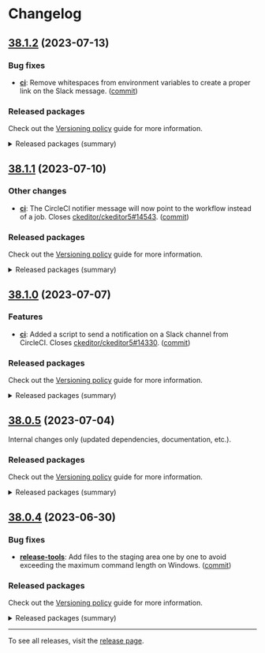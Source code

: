 Changelog
=========

## [38.1.2](https://github.com/ckeditor/ckeditor5-dev/compare/v38.1.1...v38.1.2) (2023-07-13)

### Bug fixes

* **[ci](https://www.npmjs.com/package/@ckeditor/ckeditor5-dev-ci)**: Remove whitespaces from environment variables to create a proper link on the Slack message. ([commit](https://github.com/ckeditor/ckeditor5-dev/commit/bfe51f0e9f3fe024cab77627700e98790b25da31))

### Released packages

Check out the [Versioning policy](https://ckeditor.com/docs/ckeditor5/latest/framework/guides/support/versioning-policy.html) guide for more information.

<details>
<summary>Released packages (summary)</summary>

Other releases:

* [@ckeditor/ckeditor5-dev-bump-year](https://www.npmjs.com/package/@ckeditor/ckeditor5-dev-bump-year): v38.1.1 => v38.1.2
* [@ckeditor/ckeditor5-dev-ci](https://www.npmjs.com/package/@ckeditor/ckeditor5-dev-ci): v38.1.1 => v38.1.2
* [@ckeditor/ckeditor5-dev-dependency-checker](https://www.npmjs.com/package/@ckeditor/ckeditor5-dev-dependency-checker): v38.1.1 => v38.1.2
* [@ckeditor/ckeditor5-dev-docs](https://www.npmjs.com/package/@ckeditor/ckeditor5-dev-docs): v38.1.1 => v38.1.2
* [@ckeditor/ckeditor5-dev-release-tools](https://www.npmjs.com/package/@ckeditor/ckeditor5-dev-release-tools): v38.1.1 => v38.1.2
* [@ckeditor/ckeditor5-dev-tests](https://www.npmjs.com/package/@ckeditor/ckeditor5-dev-tests): v38.1.1 => v38.1.2
* [@ckeditor/ckeditor5-dev-transifex](https://www.npmjs.com/package/@ckeditor/ckeditor5-dev-transifex): v38.1.1 => v38.1.2
* [@ckeditor/ckeditor5-dev-translations](https://www.npmjs.com/package/@ckeditor/ckeditor5-dev-translations): v38.1.1 => v38.1.2
* [@ckeditor/ckeditor5-dev-utils](https://www.npmjs.com/package/@ckeditor/ckeditor5-dev-utils): v38.1.1 => v38.1.2
* [@ckeditor/ckeditor5-dev-web-crawler](https://www.npmjs.com/package/@ckeditor/ckeditor5-dev-web-crawler): v38.1.1 => v38.1.2
* [@ckeditor/jsdoc-plugins](https://www.npmjs.com/package/@ckeditor/jsdoc-plugins): v38.1.1 => v38.1.2
* [@ckeditor/typedoc-plugins](https://www.npmjs.com/package/@ckeditor/typedoc-plugins): v38.1.1 => v38.1.2
</details>


## [38.1.1](https://github.com/ckeditor/ckeditor5-dev/compare/v38.1.0...v38.1.1) (2023-07-10)

### Other changes

* **[ci](https://www.npmjs.com/package/@ckeditor/ckeditor5-dev-ci)**: The CircleCI notifier message will now point to the workflow instead of a job. Closes [ckeditor/ckeditor5#14543](https://github.com/ckeditor/ckeditor5/issues/14543). ([commit](https://github.com/ckeditor/ckeditor5-dev/commit/7ce09eafebcdcd4cbd169e2d9ffb1a1ab9a0140a))

### Released packages

Check out the [Versioning policy](https://ckeditor.com/docs/ckeditor5/latest/framework/guides/support/versioning-policy.html) guide for more information.

<details>
<summary>Released packages (summary)</summary>

Other releases:

* [@ckeditor/ckeditor5-dev-bump-year](https://www.npmjs.com/package/@ckeditor/ckeditor5-dev-bump-year): v38.1.0 => v38.1.1
* [@ckeditor/ckeditor5-dev-ci](https://www.npmjs.com/package/@ckeditor/ckeditor5-dev-ci): v38.1.0 => v38.1.1
* [@ckeditor/ckeditor5-dev-dependency-checker](https://www.npmjs.com/package/@ckeditor/ckeditor5-dev-dependency-checker): v38.1.0 => v38.1.1
* [@ckeditor/ckeditor5-dev-docs](https://www.npmjs.com/package/@ckeditor/ckeditor5-dev-docs): v38.1.0 => v38.1.1
* [@ckeditor/ckeditor5-dev-release-tools](https://www.npmjs.com/package/@ckeditor/ckeditor5-dev-release-tools): v38.1.0 => v38.1.1
* [@ckeditor/ckeditor5-dev-tests](https://www.npmjs.com/package/@ckeditor/ckeditor5-dev-tests): v38.1.0 => v38.1.1
* [@ckeditor/ckeditor5-dev-transifex](https://www.npmjs.com/package/@ckeditor/ckeditor5-dev-transifex): v38.1.0 => v38.1.1
* [@ckeditor/ckeditor5-dev-translations](https://www.npmjs.com/package/@ckeditor/ckeditor5-dev-translations): v38.1.0 => v38.1.1
* [@ckeditor/ckeditor5-dev-utils](https://www.npmjs.com/package/@ckeditor/ckeditor5-dev-utils): v38.1.0 => v38.1.1
* [@ckeditor/ckeditor5-dev-web-crawler](https://www.npmjs.com/package/@ckeditor/ckeditor5-dev-web-crawler): v38.1.0 => v38.1.1
* [@ckeditor/jsdoc-plugins](https://www.npmjs.com/package/@ckeditor/jsdoc-plugins): v38.1.0 => v38.1.1
* [@ckeditor/typedoc-plugins](https://www.npmjs.com/package/@ckeditor/typedoc-plugins): v38.1.0 => v38.1.1
</details>


## [38.1.0](https://github.com/ckeditor/ckeditor5-dev/compare/v38.0.5...v38.1.0) (2023-07-07)

### Features

* **[ci](https://www.npmjs.com/package/@ckeditor/ckeditor5-dev-ci)**: Added a script to send a notification on a Slack channel from CircleCI. Closes [ckeditor/ckeditor5#14330](https://github.com/ckeditor/ckeditor5/issues/14330). ([commit](https://github.com/ckeditor/ckeditor5-dev/commit/208e8b90a4204f2d4e20c4dd252fa972b6a6a0a0))

### Released packages

Check out the [Versioning policy](https://ckeditor.com/docs/ckeditor5/latest/framework/guides/support/versioning-policy.html) guide for more information.

<details>
<summary>Released packages (summary)</summary>

Releases containing new features:

* [@ckeditor/ckeditor5-dev-ci](https://www.npmjs.com/package/@ckeditor/ckeditor5-dev-ci): v38.0.5 => v38.1.0

Other releases:

* [@ckeditor/ckeditor5-dev-bump-year](https://www.npmjs.com/package/@ckeditor/ckeditor5-dev-bump-year): v38.0.5 => v38.1.0
* [@ckeditor/ckeditor5-dev-dependency-checker](https://www.npmjs.com/package/@ckeditor/ckeditor5-dev-dependency-checker): v38.0.5 => v38.1.0
* [@ckeditor/ckeditor5-dev-docs](https://www.npmjs.com/package/@ckeditor/ckeditor5-dev-docs): v38.0.5 => v38.1.0
* [@ckeditor/ckeditor5-dev-release-tools](https://www.npmjs.com/package/@ckeditor/ckeditor5-dev-release-tools): v38.0.5 => v38.1.0
* [@ckeditor/ckeditor5-dev-tests](https://www.npmjs.com/package/@ckeditor/ckeditor5-dev-tests): v38.0.5 => v38.1.0
* [@ckeditor/ckeditor5-dev-transifex](https://www.npmjs.com/package/@ckeditor/ckeditor5-dev-transifex): v38.0.5 => v38.1.0
* [@ckeditor/ckeditor5-dev-translations](https://www.npmjs.com/package/@ckeditor/ckeditor5-dev-translations): v38.0.5 => v38.1.0
* [@ckeditor/ckeditor5-dev-utils](https://www.npmjs.com/package/@ckeditor/ckeditor5-dev-utils): v38.0.5 => v38.1.0
* [@ckeditor/ckeditor5-dev-web-crawler](https://www.npmjs.com/package/@ckeditor/ckeditor5-dev-web-crawler): v38.0.5 => v38.1.0
* [@ckeditor/jsdoc-plugins](https://www.npmjs.com/package/@ckeditor/jsdoc-plugins): v38.0.5 => v38.1.0
* [@ckeditor/typedoc-plugins](https://www.npmjs.com/package/@ckeditor/typedoc-plugins): v38.0.5 => v38.1.0
</details>


## [38.0.5](https://github.com/ckeditor/ckeditor5-dev/compare/v38.0.4...v38.0.5) (2023-07-04)

Internal changes only (updated dependencies, documentation, etc.).

### Released packages

Check out the [Versioning policy](https://ckeditor.com/docs/ckeditor5/latest/framework/guides/support/versioning-policy.html) guide for more information.

<details>
<summary>Released packages (summary)</summary>

Other releases:

* [@ckeditor/ckeditor5-dev-bump-year](https://www.npmjs.com/package/@ckeditor/ckeditor5-dev-bump-year): v38.0.4 => v38.0.5
* [@ckeditor/ckeditor5-dev-ci](https://www.npmjs.com/package/@ckeditor/ckeditor5-dev-ci): v38.0.4 => v38.0.5
* [@ckeditor/ckeditor5-dev-dependency-checker](https://www.npmjs.com/package/@ckeditor/ckeditor5-dev-dependency-checker): v38.0.4 => v38.0.5
* [@ckeditor/ckeditor5-dev-docs](https://www.npmjs.com/package/@ckeditor/ckeditor5-dev-docs): v38.0.4 => v38.0.5
* [@ckeditor/ckeditor5-dev-release-tools](https://www.npmjs.com/package/@ckeditor/ckeditor5-dev-release-tools): v38.0.4 => v38.0.5
* [@ckeditor/ckeditor5-dev-tests](https://www.npmjs.com/package/@ckeditor/ckeditor5-dev-tests): v38.0.4 => v38.0.5
* [@ckeditor/ckeditor5-dev-transifex](https://www.npmjs.com/package/@ckeditor/ckeditor5-dev-transifex): v38.0.4 => v38.0.5
* [@ckeditor/ckeditor5-dev-translations](https://www.npmjs.com/package/@ckeditor/ckeditor5-dev-translations): v38.0.4 => v38.0.5
* [@ckeditor/ckeditor5-dev-utils](https://www.npmjs.com/package/@ckeditor/ckeditor5-dev-utils): v38.0.4 => v38.0.5
* [@ckeditor/ckeditor5-dev-web-crawler](https://www.npmjs.com/package/@ckeditor/ckeditor5-dev-web-crawler): v38.0.4 => v38.0.5
* [@ckeditor/jsdoc-plugins](https://www.npmjs.com/package/@ckeditor/jsdoc-plugins): v38.0.4 => v38.0.5
* [@ckeditor/typedoc-plugins](https://www.npmjs.com/package/@ckeditor/typedoc-plugins): v38.0.4 => v38.0.5
</details>


## [38.0.4](https://github.com/ckeditor/ckeditor5-dev/compare/v38.0.3...v38.0.4) (2023-06-30)

### Bug fixes

* **[release-tools](https://www.npmjs.com/package/@ckeditor/ckeditor5-dev-release-tools)**: Add files to the staging area one by one to avoid exceeding the maximum command length on Windows. ([commit](https://github.com/ckeditor/ckeditor5-dev/commit/04834b6bc427398e2673aa05e86515650b061bdf))

### Released packages

Check out the [Versioning policy](https://ckeditor.com/docs/ckeditor5/latest/framework/guides/support/versioning-policy.html) guide for more information.

<details>
<summary>Released packages (summary)</summary>

Other releases:

* [@ckeditor/ckeditor5-dev-bump-year](https://www.npmjs.com/package/@ckeditor/ckeditor5-dev-bump-year): v38.0.3 => v38.0.4
* [@ckeditor/ckeditor5-dev-ci](https://www.npmjs.com/package/@ckeditor/ckeditor5-dev-ci): v38.0.3 => v38.0.4
* [@ckeditor/ckeditor5-dev-dependency-checker](https://www.npmjs.com/package/@ckeditor/ckeditor5-dev-dependency-checker): v38.0.3 => v38.0.4
* [@ckeditor/ckeditor5-dev-docs](https://www.npmjs.com/package/@ckeditor/ckeditor5-dev-docs): v38.0.3 => v38.0.4
* [@ckeditor/ckeditor5-dev-release-tools](https://www.npmjs.com/package/@ckeditor/ckeditor5-dev-release-tools): v38.0.3 => v38.0.4
* [@ckeditor/ckeditor5-dev-tests](https://www.npmjs.com/package/@ckeditor/ckeditor5-dev-tests): v38.0.3 => v38.0.4
* [@ckeditor/ckeditor5-dev-transifex](https://www.npmjs.com/package/@ckeditor/ckeditor5-dev-transifex): v38.0.3 => v38.0.4
* [@ckeditor/ckeditor5-dev-translations](https://www.npmjs.com/package/@ckeditor/ckeditor5-dev-translations): v38.0.3 => v38.0.4
* [@ckeditor/ckeditor5-dev-utils](https://www.npmjs.com/package/@ckeditor/ckeditor5-dev-utils): v38.0.3 => v38.0.4
* [@ckeditor/ckeditor5-dev-web-crawler](https://www.npmjs.com/package/@ckeditor/ckeditor5-dev-web-crawler): v38.0.3 => v38.0.4
* [@ckeditor/jsdoc-plugins](https://www.npmjs.com/package/@ckeditor/jsdoc-plugins): v38.0.3 => v38.0.4
* [@ckeditor/typedoc-plugins](https://www.npmjs.com/package/@ckeditor/typedoc-plugins): v38.0.3 => v38.0.4
</details>

---

To see all releases, visit the [release page](https://github.com/ckeditor/ckeditor5-dev/releases).
